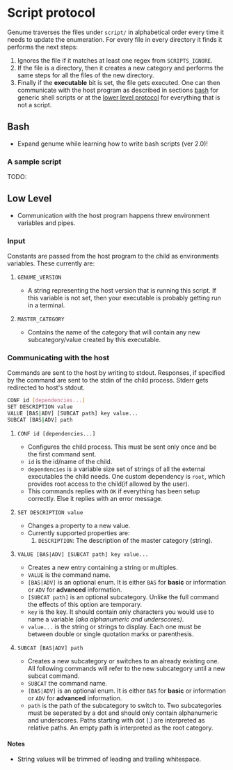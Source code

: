 # Script protocol

Genume traverses the files under `script/` in alphabetical order every time it needs to update the enumeration. For every file in every directory it finds it performs the next steps:

1. Ignores the file if it matches at least one regex from `SCRIPTS_IGNORE`.
2. If the file is a directory, then it creates a new category and performs the same steps for all the files of the new directory.
3. Finally if the **executable** bit is set, the file gets executed. One can then communicate with the host program as described in sections [bash](#bash) for generic shell scripts or at the [lower level protocol](#low-level) for everything that is not a script.

## Bash

- Expand genume while learning how to write bash scripts (ver 2.0)!

### A sample script

TODO:

## Low Level

- Communication with the host program happens threw environment variables and pipes.

### Input

Constants are passed from the host program to the child as environments variables. These currently are:

1. `GENUME_VERSION`
    - A string representing the host version that is running this script. If this variable is not set, then your executable is probably getting run in a terminal.

2. `MASTER_CATEGORY`
    - Contains the name of the category that will contain any new subcategory/value created by this executable.

### Communicating with the host

Commands are sent to the host by writing to stdout. Responses, if specified by the command are sent to the stdin of the child process. Stderr gets redirected to host's stdout.

```sh
CONF id [dependencies...]
SET DESCRIPTION value
VALUE [BAS|ADV] [SUBCAT path] key value...
SUBCAT [BAS|ADV] path
```

1. `CONF id [dependencies...]`
    - Configures the child process. This must be sent only once and be the first command sent.
    - `id` is the id/name of the child.
    - `dependencies` is a variable size set of strings of all the external executables the child needs. One custom dependency is `root`, which provides root access to the child(if allowed by the user).
    - This commands replies with `OK` if everything has been setup correctly. Else it replies with an error message.

2. `SET DESCRIPTION value`
    - Changes a property to a new value.
    - Currently supported properties are:
        1. `DESCRIPTION`: The description of the master category (string).

3. `VALUE [BAS|ADV] [SUBCAT path] key value...`
    - Creates a new entry containing a string or multiples.
    - `VALUE` is the command name.
    - `[BAS|ADV]` is an optional enum. It is either `BAS` for **basic** or information or `ADV` for **advanced** information.
    - `[SUBCAT path]` is an optional subcategory. Unlike the full command the effects of this option are temporary.
    - `key` is the key. It should contain only characters you would use to name a variable _(aka alphanumeric and underscores)_.
    - `value...` is the string or strings to display. Each one must be between double or single quotation marks or parenthesis.

4. `SUBCAT [BAS|ADV] path`
    - Creates a new subcategory or switches to an already existing one. All following commands will refer to the new subcategory until a new subcat command.
    - `SUBCAT` the command name.
    - `[BAS|ADV]` is an optional enum. It is either `BAS` for **basic** or information or `ADV` for **advanced** information.
    - `path` is the path of the subcategory to switch to. Two subcategories must be seperated by a dot and should only contain alphanumeric and underscores. Paths starting with dot (.) are interpreted as relative paths. An empty path is interpreted as the root category.

#### Notes

- String values will be trimmed of leading and trailing whitespace.
